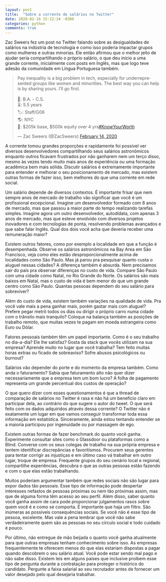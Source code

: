 ```yaml
---
layout: post
title:  "Sobre a corrente de salários no Twitter"
date: 2020-02-16 15:12:24 -0300
categories: python
comments: true
---
```

Zac Sweers fez um post no Twitter falando sobre as desigualdades de salários na indústria de tecnologia e como isso poderia impactar grupos como mulheres e outras minorias. Ele então afirmou que o melhor jeito de ajudar seria compartilhando o próprio salário, o que deu início a uma grande corrente, inicialmente com posts em Inglês, mas que logo teve adesão da comunidade em Língua Portuguesa também.

<blockquote class="twitter-tweet"><p lang="en" dir="ltr">Pay inequality is a big problem in tech, especially for underrepresented groups like women and minorities. The best way you can help is by sharing yours. I’ll go first.<br><br>🏫: B.A. - C.S.<br>⏳: 5.5 years<br>🏷: Staff/G06<br>🌎: NYC<br>💸: $205k base, $500k equity over 4 yrs<a href="https://twitter.com/hashtag/KnowYourWorth?src=hash&amp;ref_src=twsrc%5Etfw">#KnowYourWorth</a></p>&mdash; Zac Sweers (@ZacSweers) <a href="https://twitter.com/ZacSweers/status/1228205724255154177?ref_src=twsrc%5Etfw">February 14, 2020</a></blockquote> <script async src="https://platform.twitter.com/widgets.js" charset="utf-8"></script>

A corrente tomou grandes proporções e rapidamente foi possível ver diversos desenvolvedores compartilhando seus salários astronômicos enquanto outros ficavam frustrados por não ganharem nem um terço disso, mesmo às vezes tendo muito mais anos de experiência ou uma formação acadêmica bem mais sólida. Discutir salários é extremamente importante para entender e melhorar o seu posicionamento de mercado, mas existem outras formas de fazer isso, bem melhores do que uma corrente em rede social.

Um salário depende de diversos contextos. É importante frisar que nem sempre anos de mercado de trabalho vão significar que você é um profissional excepcional. Imagine um desenvolvedor formado com 8 anos de mercado, mas que passou a maior parte do tempo realizando tarefas simples. Imagine agora um outro desenvolvedor, autodidata, com apenas 3 anos de mercado, mas que esteve envolvido com diversos projetos inovadores e com tecnologias de ponta, resolvendo problemas avançados e que sabe falar Inglês. Qual dos dois você acha que deveria receber uma remuneração maior?

Existem outros fatores, como por exemplo a localidade em que a função é desempenhada. Observe os salários astronômicos na Bay Area em São Francisco, veja como eles estão desproporcionalmente acima de localidades como São Paulo. Mas já parou pra pesquisar quanto custa o aluguel nessas cidades? A diferença também é absurda. Nem precisamos sair do país pra observar diferenças no custo de vida. Compare São Paulo com uma cidade como Natal, no Rio Grande do Norte. Os salários são mais baixos em Natal, mas o custo de vida é bem menor do que um grande centro como São Paulo. Quantas pessoas dependem do seu salário para sobreviver? 

Além do custo de vida, existem também variações na qualidade de vida. Pra você vale mais a pena ganhar mais, porém gastar mais com aluguel? Prefere pegar metrô todos os dias ou dirigir o próprio carro numa cidade com o trânsito mais tranquilo? Coloque na balança também as posições de trabalho remoto, que muitas vezes te pagam em moeda estrangeira como Euro ou Dólar.

Fatores pessoais também têm um papel importante. Como é o seu trabalho no dia-a-dia? Ele lhe satisfaz? Gosta da stack que vocês utilizam na sua empresa? Aprende muito no lugar que você trabalha? Tem feito muitas horas extras ou ficado de sobreaviso? Sofre abusos psicológicos ou burnout?

Salários vão depender do porte e do momento da empresa também. Como anda o faturamento? Sabia que faturamento alto não quer dizer necessariamente que a empresa tem um bom lucro? A folha de pagamento representa um grande percentual dos custos de operação?

O que quero dizer com esses questionamentos é que a thread de comparação de salários no Twitter é rasa e não há um benefício claro em participar dela, ao contrário do que sugere o autor do tweet. O que será feito com os dados adquiridos através dessa corrente? O Twitter não é exatamente um lugar em que vamos conseguir transformar toda essa informação em estatística. Sinceramente, ainda estou tentando entender se a maioria participou por ingenuidade ou por massagem de ego.

Existem outras formas de fazer benchmark do quanto você ganha. Experimente consultar sites como o Glassdoor ou plataformas como a Blind. Converse com os seus colegas de trabalho na sua própria empresa e tentem identificar discrepâncias e favoritismos. Procurem seus gerentes para tentar corrigir as injustiças e em último caso vá trabalhar em outro lugar, troque de empresa. Frequente grupos do seu cenário local e regional, compartilhe experiências, descubra o que as outras pessoas estão fazendo e com o que elas estão trabalhando.

Muitos poderiam argumentar também que redes sociais não são lugar para expor dados tão pessoais. Esse tipo de informação pode despertar interesses nefastos de pessoas próximas ou nem tão próximas assim, mas que de alguma forma têm acesso ao seu perfil. Além disso, saber quanto você ganha assim de cara pode proporcionar julgamentos rasos sobre quem você é e como se comporta. É importante que haja um filtro. São inúmeras as possíveis consequências sociais. Se você não é esse tipo de pessoa, excelente. Mas vale a pena lembrar que você não sabe verdadeiramente quem são as pessoas no seu círculo social e todo cuidado é pouco.

Por último, não entregue de mão beijada o quanto você ganha atualmente para que outras empresas tenham conhecimento sobre isso. As empresas frequentemente te oferecem menos do que elas estariam dispostas a pagar quando descobrem o seu salário atual. Você pode estar sendo mal pago e não sabe disso. Existem leis em alguns países que inclusive proíbem esse tipo de pergunta durante a contratação para proteger o histórico do candidato. Pergunte a faixa salarial ao seu recrutador antes de fornecer um valor desejado pelo qual desejaria trabalhar.
